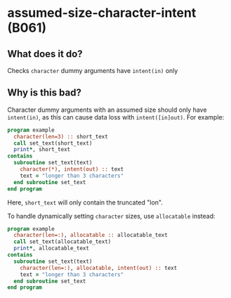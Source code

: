 # assumed-size-character-intent (B061)
## What does it do?
Checks `character` dummy arguments have `intent(in)` only

## Why is this bad?
Character dummy arguments with an assumed size should only have `intent(in)`, as
this can cause data loss with `intent([in]out)`. For example:

```f90
program example
  character(len=3) :: short_text
  call set_text(short_text)
  print*, short_text
contains
  subroutine set_text(text)
    character(*), intent(out) :: text
    text = "longer than 3 characters"
  end subroutine set_text
end program
```

Here, `short_text` will only contain the truncated "lon".

To handle dynamically setting `character` sizes, use `allocatable` instead:

```f90
program example
  character(len=:), allocatable :: allocatable_text
  call set_text(allocatable_text)
  print*, allocatable_text
contains
  subroutine set_text(text)
    character(len=:), allocatable, intent(out) :: text
    text = "longer than 3 characters"
  end subroutine set_text
end program
```